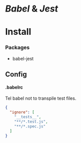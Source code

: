 # *Babel* & *Jest*

# Install

### Packages

  + babel-jest

## Config

#### .babelrc

Tel babel not to transpile test files.

```json
{
  "ignore": [
    "__tests__",
    "**/*.test.js",
    "**/*.spec.js"
  ]
}
```